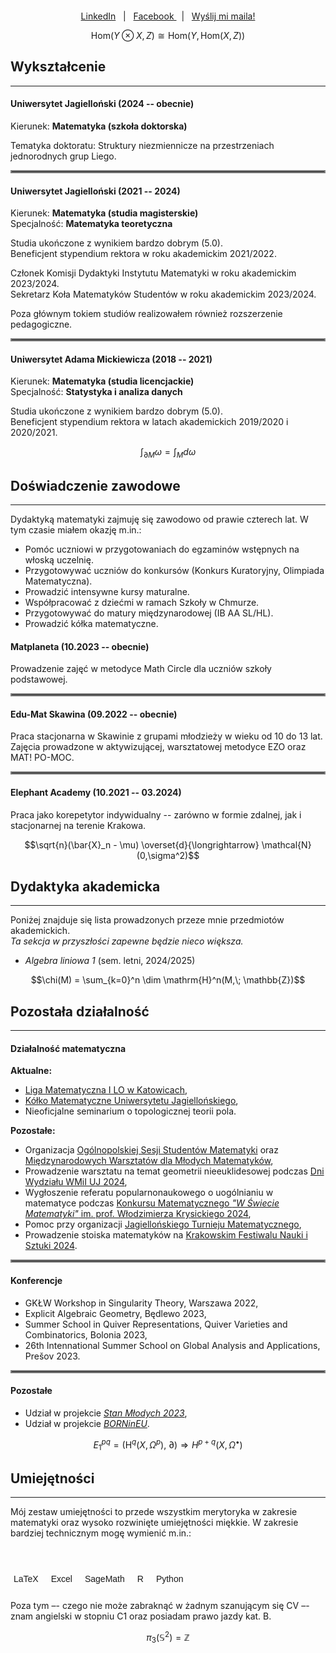 
<center><span style="display:block; margin-top:-20px;"> <a href="https://www.linkedin.com/in/tszdudek/">LinkedIn</a> &nbsp; | &nbsp; <a href="https://www.facebook.com/tomekdudeq"> Facebook </a>  &nbsp; | &nbsp; <a href="mailto:tomdudek99@gmail.com"> Wyślij mi maila! </a> </span> </center>

$$\mathrm{Hom}(Y \otimes X,Z) \cong \mathrm{Hom}(Y,\mathrm{Hom}(X,Z))$$

## Wykształcenie
___

#### Uniwersytet Jagielloński (2024 -- obecnie)
Kierunek: **Matematyka (szkoła doktorska)**

Tematyka doktoratu: Struktury niezmiennicze na przestrzeniach jednorodnych grup Liego.

<hr style="border:2px solid gray">

#### Uniwersytet Jagielloński (2021 -- 2024)
Kierunek: **Matematyka (studia magisterskie)**  
Specjalność: **Matematyka teoretyczna**

Studia ukończone z wynikiem bardzo dobrym (5.0).  
Beneficjent stypendium rektora w roku akademickim 2021/2022.

Członek Komisji Dydaktyki Instytutu Matematyki w roku akademickim 2023/2024.  
Sekretarz Koła Matematyków Studentów w roku akademickim 2023/2024.

Poza głównym tokiem studiów realizowałem również rozszerzenie pedagogiczne.

<hr style="border:2px solid gray">

#### Uniwersytet Adama Mickiewicza (2018 -- 2021)
Kierunek: **Matematyka (studia licencjackie)**  
Specjalność: **Statystyka i analiza danych**

Studia ukończone z wynikiem bardzo dobrym (5.0).  
Beneficjent stypendium rektora w latach akademickich 2019/2020 i 2020/2021.

$$\int_{\partial M}\omega = \int_M d\omega$$

## Doświadczenie zawodowe

___

Dydaktyką matematyki zajmuję się zawodowo od prawie czterech lat. W tym czasie miałem okazję m.in.:

- Pomóc uczniowi w przygotowaniach do egzaminów wstępnych na włoską uczelnię.
- Przygotowywać uczniów do konkursów (Konkurs Kuratoryjny, Olimpiada Matematyczna).
- Prowadzić intensywne kursy maturalne.
- Współpracować z dziećmi w ramach Szkoły w Chmurze.
- Przygotowywać do matury międzynarodowej (IB AA SL/HL).
- Prowadzić kółka matematyczne.

#### Matplaneta (10.2023 -- obecnie)
Prowadzenie zajęć w metodyce Math Circle dla uczniów szkoły podstawowej.

<hr style="border:2px solid gray">

#### Edu-Mat Skawina (09.2022 -- obecnie)
Praca stacjonarna w Skawinie z grupami młodzieży w wieku od 10 do 13 lat.  
Zajęcia prowadzone w aktywizującej, warsztatowej metodyce EZO oraz MAT! PO-MOC.  

<hr style="border:2px solid gray">

#### Elephant Academy (10.2021 -- 03.2024)
Praca jako korepetytor indywidualny -- zarówno w formie zdalnej, jak i stacjonarnej na terenie Krakowa.

$$\sqrt{n}(\bar{X}_n - \mu) \overset{d}{\longrightarrow} \mathcal{N}(0,\sigma^2)$$

## Dydaktyka akademicka

---

Poniżej znajduje się lista prowadzonych przeze mnie przedmiotów akademickich.  
*Ta sekcja w przyszłości zapewne będzie nieco większa.*

- *Algebra liniowa 1* (sem. letni, 2024/2025)

$$\chi(M) = \sum_{k=0}^n \dim \mathrm{H}^n(M,\; \mathbb{Z})$$

## Pozostała działalność

---

#### Działalność matematyczna

**Aktualne:**
 - [Liga Matematyczna I LO w Katowicach](https://liga.kosciuszko.pl/),
 - [Kółko Matematyczne Uniwersytetu Jagiellońskiego](https://im.uj.edu.pl/du/kolka-matematyczne),
 - Nieoficjalne seminarium o topologicznej teorii pola.

**Pozostałe:**
 - Organizacja [Ogólnopolskiej Sesji Studentów Matematyki](https://kmsuj.matinf.uj.edu.pl/ossm/) oraz [Międzynarodowych Warsztatów dla Młodych Matematyków](https://kmsuj.matinf.uj.edu.pl/workshop/pl/),
 - Prowadzenie warsztatu na temat geometrii nieeuklidesowej podczas [Dni Wydziału WMiI UJ 2024](https://dw.matinf.uj.edu.pl/),
 - Wygłoszenie referatu popularnonaukowego o uogólnianiu w matematyce podczas [Konkursu Matematycznego *"W Świecie Matematyki"* im. prof. Włodzimierza Krysickiego 2024](https://im.p.lodz.pl/konkursy/konkurs-matematyczny-w-swiecie-matematyki-imienia-profesora-wlodzimierza-krysickiego),
 - Pomoc przy organizacji [Jagiellońskiego Turnieju Matematycznego](https://jtm.matinf.uj.edu.pl/),
 - Prowadzenie stoiska matematyków na [Krakowskim Festiwalu Nauki i Sztuki  2024](https://fnis.krakow.pl/).

<hr style="border:2px solid gray">

 #### Konferencje

  - GKŁW Workshop in Singularity Theory, Warszawa 2022,
  - Explicit Algebraic Geometry, Będlewo 2023,
  - Summer School in Quiver Representations, Quiver Varieties and Combinatorics, Bolonia 2023,
  - 26th Intennational Summer School on Global Analysis and Applications, Prešov 2023.
 
<hr style="border:2px solid gray">

 #### Pozostałe

 - Udział w projekcie [*Stan Młodych 2023*](https://waznesprawy.org/stanmlodych/),
 - Udział w projekcie [*BORNinEU*](https://geremek.pl/program/born-in-eu/).

$$E^{pq}_1 = \left(\mathrm{H}^q\left(X, \Omega^p\right), \:\partial\right) \Rightarrow H^{p+q}(X,\Omega^\bullet)$$

## Umiejętności
---

Mój zestaw umiejętności to przede wszystkim merytoryka w zakresie matematyki oraz wysoko rozwinięte umiejętności miękkie. W zakresie bardziej technicznym mogę wymienić m.in.:

  <br>

<style type="text/css">
.tg  {border-collapse:collapse;border-spacing:0;}
.tg td{border-color:black;border-style:solid;border-width:1px;font-family:Arial, sans-serif;font-size:14px;
  overflow:hidden;padding:10px 5px;word-break:normal;}
.tg th{border-color:black;border-style:solid;border-width:1px;font-family:Arial, sans-serif;font-size:14px;
  font-weight:normal;overflow:hidden;padding:10px 5px;word-break:normal;}
.tg .tg-0pky{border-color:inherit;text-align:left;vertical-align:top}
.tg .tg-0lax{text-align:left;vertical-align:top}
</style>
<table align="center" style="border-collapse: collapse; border: none;" none class="tg"><thead>
  <tr style="border: none;">
    <td style="border: none;" class="tg-0pky">LaTeX</td>
    <td style="border: none;" class="tg-0pky"></td>
    <td style="border: none;" class="tg-0pky">Excel</td>
    <td style="border: none;" class="tg-0pky"></td>
    <td style="border: none;" class="tg-0pky">SageMath</td>
    <td style="border: none;" class="tg-0lax"></td>
    <td style="border: none;" class="tg-0lax">R</td>
    <td style="border: none;" class="tg-0lax"></td>
    <td style="border: none;" class="tg-0lax">Python</td>
  </tr></thead>
</table>

Poza tym –- czego nie może zabraknąć w żadnym szanującym się CV –- znam angielski w stopniu C1 oraz posiadam prawo jazdy kat. B.

$$\pi_3(\mathbb{S}^2) = \mathbb{Z}$$

